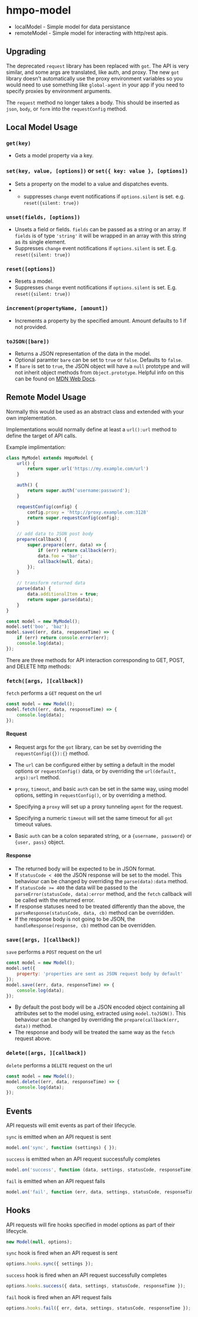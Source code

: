 # hmpo-model

* localModel - Simple model for data persistance
* remoteModel - Simple model for interacting with http/rest apis.

## Upgrading

The deprecated `request` library has been replaced with `got`. The API is very similar, and some args are translated, like auth, and proxy.
The new `got` library doesn't automatically use the proxy environment variables so you would need to use something like `global-agent` in your
app if you need to specify proxies by environment arguments.

The `request` method no longer takes a body. This should be inserted as `json`, `body`, or `form` into the `requestConfig` method.

## Local Model Usage

### `get(key)`

* Gets a model property via a key.

### `set(key, value, [options])` or `set({ key: value }, [options])`

* Sets a property on the model to a value and dispatches events.
* * suppresses `change` event notifications if `options.silent` is set. e.g. `reset({silent: true})`

### `unset(fields, [options])`

* Unsets a field or fields. `fields` can be passed as a string or an array. If `fields` is of type `'string'` it will be wrapped in an array with this string as its single element.
* Suppresses `change` event notifications if `options.silent` is set. E.g. `reset({silent: true})`

### `reset([options])`

* Resets a model.
* Suppresses `change` event notifications if `options.silent` is set. E.g. `reset({silent: true})`

### `increment(propertyName, [amount])`

* Increments a property by the specified amount. Amount defaults to 1 if not provided.

### `toJSON([bare])`

* Returns a JSON representation of the data in the model.
* Optional paramter `bare` can be set to `true` or `false`. Defaults to `false`.
* If `bare` is set to `true`, the JSON object will have a `null` prototype and will not inherit object methods from `Object.prototype`. Helpful info on this can be found on [MDN Web Docs](https://developer.mozilla.org/en-US/docs/Web/JavaScript/Reference/Global_Objects/Object#null-prototype_objects).

## Remote Model Usage

Normally this would be used as an abstract class and extended with your own implementation.

Implementations would normally define at least a `url():url` method to define the target of API calls.

Example implimentation:

```javascript
class MyModel extends HmpoModel {
    url() {
        return super.url('https://my.example.com/url')
    }

    auth() {
        return super.auth('username:password');
    }

    requestConfig(config) {
        config.proxy = 'http://proxy.example.com:3128'
        return super.requestConfig(config);
    }

    // add data to JSON post body
    prepare(callback) {
        super.prepare((err, data) => {
            if (err) return callback(err);
            data.foo = 'bar';
            callback(null, data);
        });
    }

    // transform returned data
    parse(data) {
        data.additionalItem = true;
        return super.parse(data);
    }
}

const model = new MyModel();
model.set('boo', 'baz');
model.save((err, data, responseTime) => {
    if (err) return console.error(err);
    console.log(data);
});
```

There are three methods for API interaction corresponding to GET, POST, and DELETE http methods:

### `fetch([args, ][callback])`

`fetch` performs a `GET` request on the url

```javascript
const model = new Model();
model.fetch((err, data, responseTime) => {
    console.log(data);
});
```

#### Request

* Request args for the `got` library, can be set by overriding the `requestConfig({}):{}` method.
* The `url` can be configured either by setting a default in the model options or `requestConfig()` data, or by overriding the `url(default, args):url` method.

* `proxy`, `timeout`, and basic `auth` can be set in the same way, using model options, setting in `requestConfig()`, or by overriding a method.
* Specifying a `proxy` will set up a proxy tunneling `agent` for the request.
* Specifying a numeric `timeout` will set the same timeout for all `got` timeout values.
* Basic `auth` can be a colon separated string, or a `{username, password}` or `{user, pass}` object.

#### Response

* The returned body will be expected to be in JSON format.
* If `statusCode < 400` the JSON response will be set to the model.
This behaviour can be changed by overriding the `parse(data):data` method.
* If `statusCode >= 400` the data will be passed to the `parseError(statusCode, data):error` method, and the `fetch` callback will be called with the returned error.
* If response statuses need to be treated differently than the above, the `parseResponse(statusCode, data, cb)` method can be overridden.
* If the response body is not going to be JSON, the `handleResponse(response, cb)` method can be overridden.

### `save([args, ][callback])`

`save` performs a `POST` request on the url

```javascript
const model = new Model();
model.set({
    property: 'properties are sent as JSON request body by default'
});
model.save((err, data, responseTime) => {
    console.log(data);
});
```

* By default the post body will be a JSON encoded object containing all attributes set to the model using, extracted using `model.toJSON()`. This behaviour can be changed by overriding the `prepare(callback(err, data))` method.
* The response and body will be treated the same way as the `fetch` request above.

### `delete([args, ][callback])`

`delete` performs a `DELETE` request on the url

```javascript
const model = new Model();
model.delete((err, data, responseTime) => {
    console.log(data);
});
```

## Events

API requests will emit events as part of their lifecycle.

`sync` is emitted when an API request is sent

```javascript
model.on('sync', function (settings) { });
```

`success` is emitted when an API request successfully completes

```javascript
model.on('success', function (data, settings, statusCode, responseTime) { });
```

`fail` is emitted when an API request fails

```javascript
model.on('fail', function (err, data, settings, statusCode, responseTime) { });
```

## Hooks

API requests will fire hooks specified in model options as part of their lifecycle.

```javascript
new Model(null, options);
```

`sync` hook is fired when an API request is sent

```javascript
options.hooks.sync({ settings });
```

`success` hook is fired when an API request successfully completes

```javascript
options.hooks.success({ data, settings, statusCode, responseTime });
```

`fail` hook is fired when an API request fails

```javascript
options.hooks.fail({ err, data, settings, statusCode, responseTime });
```
